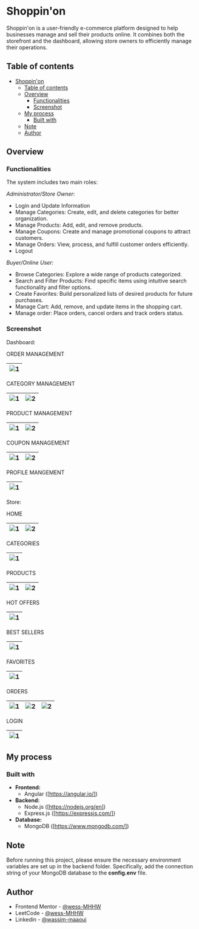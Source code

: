 # Shoppin'on

Shoppin'on is a user-friendly e-commerce platform designed to help businesses manage and sell their products online. It combines both the storefront and the dashboard, allowing store owners to efficiently manage their operations.

## Table of contents

- [Shoppin'on](#shoppinon)
  - [Table of contents](#table-of-contents)
  - [Overview](#overview)
    - [Functionalities](#functionalities)
    - [Screenshot](#screenshot)
  - [My process](#my-process)
    - [Built with](#built-with)
  - [Note](#note)
  - [Author](#author)

## Overview

### Functionalities

The system includes two main roles:

*Administrator/Store Owner:*

- Login and Update Information
- Manage Categories: Create, edit, and delete categories for better organization.
- Manage Products: Add, edit, and remove products.
- Manage Coupons: Create and manage promotional coupons to attract customers.
- Manage Orders: View, process, and fulfill customer orders efficiently.
- Logout
  
*Buyer/Online User:*

- Browse Categories: Explore a wide range of products categorized.
- Search and Filter Products: Find specific items using intuitive search functionality and filter options.
- Create Favorites: Build personalized lists of desired products for future purchases.
- Manage Cart: Add, remove, and update items in the shopping cart.
- Manage order: Place orders, cancel orders and track orders status.

### Screenshot

Dashboard:

ORDER MANAGEMENT

| ![1](./screenshots/dashboard/dashboard-1.png) |
| :-----------------------------------------------------: |

CATEGORY MANAGEMENT

| ![1](./screenshots/dashboard/dashboard-2.png) | ![2](./screenshots/dashboard/dashboard-3.png) |
| :-----------------------------------------------------: | :-----------------------------------------------------: |

PRODUCT MANAGEMENT

| ![1](./screenshots/dashboard/dashboard-4.png) | ![2](./screenshots/dashboard/dashboard-5.png) |
| :-----------------------------------------------------: | :-----------------------------------------------------: |

COUPON MANAGEMENT

| ![1](./screenshots/dashboard/dashboard-6.png) | ![2](./screenshots/dashboard/dashboard-7.png) |
| :-----------------------------------------------------: | :-----------------------------------------------------: |

PROFILE MANGEMENT

| ![1](./screenshots/dashboard/dashboard-8.png) |
| :-----------------------------------------------------: |

Store:

HOME

| ![1](./screenshots/store/store-1.png) | ![2](./screenshots/store/store-2.png) |
| :-----------------------------------------------------: | :-----------------------------------------------------: |

CATEGORIES

| ![1](./screenshots/store/store-3.png) |
| :-----------------------------------------------------: |

PRODUCTS

| ![1](./screenshots/store/store-4.png) | ![2](./screenshots/store/store-5.png) |
| :-----------------------------------------------------: | :-----------------------------------------------------: |

HOT OFFERS

| ![1](./screenshots/store/store-6.png) |
| :-----------------------------------------------------: |

BEST SELLERS

| ![1](./screenshots/store/store-7.png) |
| :-----------------------------------------------------: |

FAVORITES

| ![1](./screenshots/store/store-8.png) |
| :-----------------------------------------------------: |

ORDERS

| ![1](./screenshots/store/store-9.png) | ![2](./screenshots/store/store-10.png) |![2](./screenshots/store/store-11.png) |
| :-----------------------------------------------------: | :-----------------------------------------------------: |:-----------------------------------------------------: |

LOGIN

| ![1](./screenshots/store/store-12.png) |
| :-----------------------------------------------------: |

## My process

### Built with

- **Frontend:**
  - Angular ([https://angular.io/])
- **Backend:**
  - Node.js ([https://nodejs.org/en])
  - Express.js ([https://expressjs.com/])
- **Database:**
  - MongoDB ([https://www.mongodb.com/])

## Note

Before running this project, please ensure the necessary environment variables are set up in the backend folder. Specifically, add the connection string of your MongoDB database to the **config.env** file.

## Author

- Frontend Mentor - [@wess-MHHW](https://www.frontendmentor.io/profile/wess-MHHW)
- LeetCode - [@wess-MHHW](https://leetcode.com/wess-MHHW/)
- Linkedin - [@wassim-maaoui](https://www.linkedin.com/in/wassim-maaoui/)
